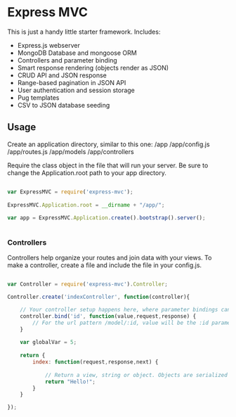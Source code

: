 # Express MVC

This is just a handy little starter framework. Includes:

- Express.js webserver
- MongoDB Database and mongoose ORM
- Controllers and parameter binding
- Smart response rendering (objects render as JSON)
- CRUD API and JSON response
- Range-based pagination in JSON API
- User authentication and session storage
- Pug templates
- CSV to JSON database seeding

## Usage

Create an application directory, similar to this one:
/app
/app/config.js
/app/routes.js
/app/models
/app/controllers

Require the class object in the file that will run your server. Be sure to change the Application.root path to your app directory.

```javascript

var ExpressMVC = require('express-mvc');
 
ExpressMVC.Application.root = __dirname + "/app/";
 
var app = ExpressMVC.Application.create().bootstrap().server();
 
```

### Controllers

Controllers help organize your routes and join data with your views. To make a controller, create a file and include the file in your config.js.

```javascript

var Controller = require('express-mvc').Controller;

Controller.create('indexController', function(controller){

    // Your controller setup happens here, where parameter bindings can occur or globals set.
    controller.bind('id', function(value,request,response) {
        // For the url pattern /model/:id, value will be the :id parameter value.
    }
    
    var globalVar = 5;
    
    return {
        index: function(request,response,next) {
        
            // Return a view, string or object. Objects are serialized into JSON responses.
            return "Hello!";
        }
    }

});

```
